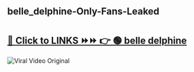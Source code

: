 
 ## belle_delphine-Only-Fans-Leaked

# <h2><a href="https://clipsfans.com/belle_delphine&ref=git">🔗 Click to LINKS ⏩⏩ 👉 🟢 belle delphine </a></h2>

<a href="https://clipsfans.com/belle_delphine&ref=git" rel="nofollow" data-target="animated-image.originalLink"><img src="https://i.ibb.co.com/xMMVF88/686577567.gif" alt="Viral Video Original" style="max-width: 100%; display: inline-block;" data-target="animated-image.originalImage"></a>
